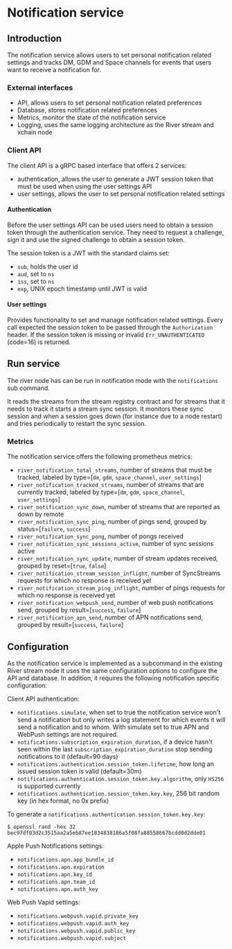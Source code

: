 # Notification service

## Introduction
The notification service allows users to set personal notification related settings and
tracks DM, GDM and Space channels for events that users want to receive a notification for.

### External interfaces
- API, allows users to set personal notification related preferences
- Database, stores notification related preferences
- Metrics, monitor the state of the notification service
- Logging, uses the same logging architecture as the River stream and xchain node

### Client API
The client API is a gRPC based interface that offers 2 services:
- authentication, allows the user to generate a JWT session token that must be used when
using the user settings API
- user settings, allows the user to set personal notification related settings

#### Authentication
Before the user settings API can be used users need to obtain a session token through the
authentication service. They need to request a challenge, sign it and use the signed challenge
to obtain a session token.

The session token is a JWT with the standard claims set:
- `sub`, holds the user id
- `aud`, set to `ns`
- `iss`, set to `ns`
- `exp`, UNIX epoch timestamp until JWT is valid

#### User settings
Provides functionality to set and manage notification related settings.
Every call expected the session token to be passed through the `Authorization` header.
If the session token is missing or invalid `Err_UNAUTHENTICATED` (code=16) is returned.

## Run service
The river node has can be run in notification mode with the `notifications` sub command.

It reads the streams from the stream registry contract and for streams that it needs to track
it starts a stream sync session. It monitors these sync session and when a session goes down
(for instance due to a node restart) and tries periodically to restart the sync session.

### Metrics
The notification service offers the following prometheus metrics:
- `river_notification_total_streams`, number of streams that must be tracked,
labeled by type=[`dm`, `gdm`, `space_channel`, `user_settings`]
- `river_notification_tracked_streams`, number of streams that are currently tracked,
  labeled by type=[`dm`, `gdm`, `space_channel`, `user_settings`]
- `river_notification_sync_down`, number of streams that are reported as down by remote
- `river_notification_sync_ping`, number of pings send, grouped by status=[`failure`, `success`]
- `river_notification_sync_pong`, number of pongs received
- `river_notification_sync_sessions_active`, number of sync sessions active
- `river_notification_sync_update`, number of stream updates received, grouped by reset=[`true`, `false`]
- `river_notification_stream_session_inflight`, number of SyncStreams requests for which no response is received yet
- `river_notification_stream_ping_inflight`, number of pings requests for which no response is received yet
- `river_notification_webpush_send`, number of web push notifications send, grouped by result=[`success`, `failure`]
- `river_notification_apn_send`, number of APN notifications send, grouped by result=[`success`, `failure`]

## Configuration
As the notification service is implemented as a subcommand in the existing River stream node it
uses the same configuration options to configure the API and database. In addition, it requires
the following notification specific configuration:

Client API authentication:
- `notifications.simulate`, when set to true the notification service won't send a notification
but only writes a log statement for which events it will send a notification and to whom. With
simulate set to true APN and WebPush settings are not required.
- `notifications.subscription_expiration_duration`, if a device hasn't seen within the last
`subscription_expiration_duration` stop sending notifications to it (default=90 days)
- `notifications.authentication.session_token.lifetime`, how long an issued session token is valid (default=30m)
- `notifications.authentication.session_token.key.algorithm`, only `HS256` is supported currently
- `notifications.authentication.session_token.key.key`, 256 bit random key (in hex format, no 0x prefix)

To generate a `notifications.authentication.session_token.key.key`:
```shell
$ openssl rand -hex 32
bec97df03d2c3515aa2a5eb87ee1834838186a5f08fa88558667bcdd0d2dde01
```

Apple Push Notifications settings:
- `notifications.apn.app_bundle_id`
- `notifications.apn.expiration`
- `notifications.apn.key_id`
- `notifications.apn.team_id`
- `notifications.apn.auth_key`

Web Push Vapid settings:
- `notifications.webpush.vapid.private_key`
- `notifications.webpush.vapid.auth_key`
- `notifications.webpush.vapid.public_key`
- `notifications.webpush.vapid.subject`
